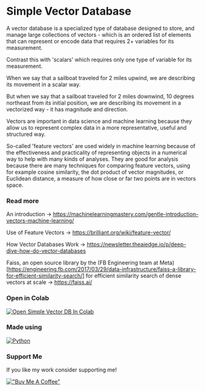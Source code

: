 # Simple Vector Database

A vector database is a specialized type of database designed to store, and manage large collections of vectors - which is an ordered list of elements that can represent or encode data that requires 2+ variables for its measurement.

Contrast this with 'scalars' which requires only one type of variable for its measurement.

When we say that a sailboat traveled for 2 miles upwind, we are describing its movement in a scalar way.

But when we say that a sailboat traveled for 2 miles downwind, 10 degrees northeast from its initial position, we are describing its movement in a vectorized way - it has magnitude and direction.

Vectors are important in data science and machine learning because they allow us to represent complex data in a more representative, useful and structured way.

So-called 'feature vectors' are used widely in machine learning because of the effectiveness and practicality of representing objects in a numerical way to help with many kinds of analyses. They are good for analysis because there are many techniques for comparing feature vectors, using for example cosine similarity, the dot product of vector magnitudes, or Euclidean distance, a measure of how close or far two points are in vectors space.

### Read more  

An introduction -> https://machinelearningmastery.com/gentle-introduction-vectors-machine-learning/

Use of Feature Vectors -> https://brilliant.org/wiki/feature-vector/

How Vector Databases Work -> https://newsletter.theaiedge.io/p/deep-dive-how-do-vector-databases

Faiss, an open source library by the (FB Engineering team at Meta)[https://engineering.fb.com/2017/03/29/data-infrastructure/faiss-a-library-for-efficient-similarity-search/] for efficient similarity search of dense vectors at scale -> https://faiss.ai/

### Open in Colab

[![Open Simple Vector DB In Colab](https://colab.research.google.com/assets/colab-badge.svg)](https://colab.research.google.com/github/ginobaltazar7/66daysofdata/blob/master/SimpleVectorDB/simple_vectordb.ipynb)

### Made using 
[![Python](https://img.shields.io/badge/python%20-%2314354C.svg?&style=for-the-badge&logo=python&logoColor=white)](https://www.python.org/)


### Support Me

If you like my work consider supporting me!

[!["Buy Me A Coffee"](https://www.buymeacoffee.com/assets/img/custom_images/orange_img.png)](https://www.buymeacoffee.com/ginobaltazar)


